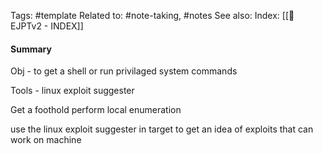 Tags: #template 
Related to: #note-taking, #notes
See also: 
Index: [[📁EJPTv2 - INDEX]]

#### Summary
Obj - to get a shell or run privilaged system commands 

Tools  - linux exploit suggester

Get a foothold
perform local enumeration

use the linux exploit suggester in target to get an idea of exploits that can work on machine
